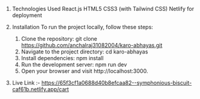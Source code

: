 1. Technologies Used
   React.js
   HTML5
   CSS3 (with Tailwind CSS)
   Netlify for deployment

2. Installation
   To run the project locally, follow these steps:

   1. Clone the repository:
      git clone https://github.com/anchalraj31082004/karo-abhayas.git
   2. Navigate to the project directory:
      cd karo-abhayas
   3. Install dependencies:
      npm install
   4. Run the development server:
      npm run dev
   5. Open your browser and visit http://localhost:3000.
  
3. Live Link :- https://65f3cf1a0688d40b8efcaa82--symphonious-biscuit-caf61b.netlify.app/cart
